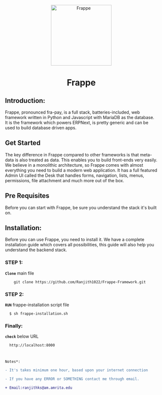 <p align="center">
  <img width="200" src="https://avatars.githubusercontent.com/u/836974?v=4" alt="Frappe">
  </p>

<h1 align="center">
Frappe
</h1>

## Introduction: 

  Frappe, pronounced fra-pay, is a full stack, batteries-included, web framework written in Python and Javascript with MariaDB as the database. It is the framework which powers ERPNext, is pretty generic and can be used to build database driven apps.

## Get Started

  The key difference in Frappe compared to other frameworks is that meta-data is also treated as data. This enables you to build front-ends very easily. We believe in a monolithic architecture, so Frappe comes with almost everything you need to build a modern web application. It has a full featured Admin UI called the Desk that handles forms, navigation, lists, menus, permissions, file attachment and much more out of the box.

## Pre Requisites

  Before you can start with Frappe, be sure you understand the stack it's built on.
 

## Installation:

  Before you can use Frappe, you need to install it. We have a complete installation guide which covers all possibilities, this guide will also help you understand the backend stack.
  
### STEP 1:

 <strong>```Clone```</strong> main file 

  ```
      git clone https://github.com/Ranjith1022/Frappe-Framework.git
  ```
  
### STEP 2:


  <strong>```RUN```</strong> frappe-installation script file
   
```
  $ sh frappe-installation.sh
```

### Finally:


  <strong>```check```</strong> below URL
  
```
  http://localhost:8000
```


#

```diff
Notes*:

- It's takes minimum one hour, based upon your internet connection

- If you have any ERROR or SOMETHING contact me through email.

+ Email:ranjithks@am.amrita.edu

```
